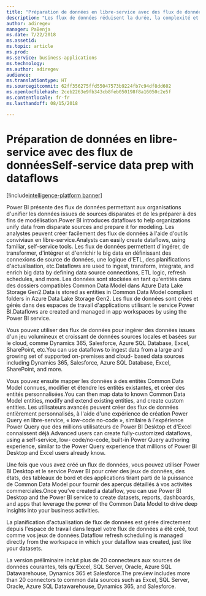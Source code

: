 ```yaml
---
title: "Préparation de données en libre-service avec des flux de données"
description: "Les flux de données réduisent la durée, la complexité et le coût de développement des analyses commerciales réalisées à partir de données couvrant plusieurs applications de gestion et sources de données."
author: adiregev
manager: PaBenja
ms.date: 7/22/2018
ms.assetid: 
ms.topic: article
ms.prod: 
ms.service: business-applications
ms.technology: 
ms.author: adiregev
audience: 
ms.translationtype: HT
ms.sourcegitcommit: 62ff356275ffd55047573b9224fb7c94df8dd602
ms.openlocfilehash: 2ceb2263e9fb343cb8feb050198f8a16050c2e5f
ms.contentlocale: fr-fr
ms.lasthandoff: 08/15/2018

---
```


# <a name="self-service-data-prep-with-dataflows"></a><span data-ttu-id="e4dac-103">Préparation de données en libre-service avec des flux de données</span><span class="sxs-lookup"><span data-stu-id="e4dac-103">Self-service data prep with dataflows</span></span> 

[!include[intelligence-platform banner](../../includes/intelligence-platform.md)]



<span data-ttu-id="e4dac-104">Power BI présente des flux de données permettant aux organisations d'unifier les données issues de sources disparates et de les préparer à des fins de modélisation.</span><span class="sxs-lookup"><span data-stu-id="e4dac-104">Power BI introduces dataflows to help organizations unify data from disparate sources and prepare it for modeling.</span></span> <span data-ttu-id="e4dac-105">Les analystes peuvent créer facilement des flux de données à l'aide d'outils conviviaux en libre-service.</span><span class="sxs-lookup"><span data-stu-id="e4dac-105">Analysts can easily create dataflows, using familiar, self-service tools.</span></span> <span data-ttu-id="e4dac-106">Les flux de données permettent d'ingérer, de transformer, d'intégrer et d'enrichir le big data en définissant des connexions de source de données, une logique d'ETL, des planifications d'actualisation, etc.</span><span class="sxs-lookup"><span data-stu-id="e4dac-106">Dataflows are used to ingest, transform, integrate, and enrich big data by defining data source connections, ETL logic, refresh schedules, and more.</span></span> <span data-ttu-id="e4dac-107">Les données sont stockées en tant qu'entités dans des dossiers compatibles Common Data Model dans Azure Data Lake Storage Gen2.</span><span class="sxs-lookup"><span data-stu-id="e4dac-107">Data is stored as entities in Common Data Model compliant folders in Azure Data Lake Storage Gen2.</span></span> <span data-ttu-id="e4dac-108">Les flux de données sont créés et gérés dans des espaces de travail d'applications utilisant le service Power BI.</span><span class="sxs-lookup"><span data-stu-id="e4dac-108">Dataflows are created and managed in app workspaces by using the Power BI service.</span></span>   

<span data-ttu-id="e4dac-109">Vous pouvez utiliser des flux de données pour ingérer des données issues d'un jeu volumineux et croissant de données sources locales et basées sur le cloud, comme Dynamics 365, Salesforce, Azure SQL Database, Excel, SharePoint, etc.</span><span class="sxs-lookup"><span data-stu-id="e4dac-109">You can use dataflows to ingest data from a large and growing set of supported on-premises and cloud- based data sources including Dynamics 365, Salesforce, Azure SQL Database, Excel, SharePoint, and more.</span></span>

<span data-ttu-id="e4dac-110">Vous pouvez ensuite mapper les données à des entités Common Data Model connues, modifier et étendre les entités existantes, et créer des entités personnalisées.</span><span class="sxs-lookup"><span data-stu-id="e4dac-110">You can then map data to known Common Data Model entities, modify and extend existing entities, and create custom entities.</span></span> <span data-ttu-id="e4dac-111">Les utilisateurs avancés peuvent créer des flux de données entièrement personnalisés, à l'aide d'une expérience de création Power Query en libre-service, « low-code no-code », similaire à l'expérience Power Query que des millions utilisateurs de Power BI Desktop et d'Excel connaissent déjà.</span><span class="sxs-lookup"><span data-stu-id="e4dac-111">Advanced users can create fully-customized dataflows, using a self-service, low- code/no-code, built-in Power Query authoring experience, similar to the Power Query experience that millions of Power BI Desktop and Excel users already know.</span></span>  

<span data-ttu-id="e4dac-112">Une fois que vous avez créé un flux de données, vous pouvez utiliser Power BI Desktop et le service Power BI pour créer des jeux de données, des états, des tableaux de bord et des applications tirant parti de la puissance de Common Data Model pour fournir des aperçus détaillés à vos activités commerciales.</span><span class="sxs-lookup"><span data-stu-id="e4dac-112">Once you’ve created a dataflow, you can use Power BI Desktop and the Power BI service to create datasets, reports, dashboards, and apps that leverage the power of the Common Data Model to drive deep insights into your business activities.</span></span> 

<span data-ttu-id="e4dac-113">La planification d'actualisation de flux de données est gérée directement depuis l'espace de travail dans lequel votre flux de données a été créé, tout comme vos jeux de données.</span><span class="sxs-lookup"><span data-stu-id="e4dac-113">Dataflow refresh scheduling is managed directly from the workspace in which your dataflow was created, just like your datasets.</span></span> 

<span data-ttu-id="e4dac-114">La version préliminaire inclut plus de 20 connecteurs aux sources de données courantes, tels qu'Excel, SQL Server, Oracle, Azure SQL Datawarehouse, Dynamics 365 et Salesforce.</span><span class="sxs-lookup"><span data-stu-id="e4dac-114">The preview includes more than 20 connectors to common data sources such as Excel, SQL Server, Oracle, Azure SQL Datawarehouse, Dynamics 365, and Salesforce.</span></span> 

